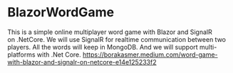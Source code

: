 # BlazorWordGame
This is a simple online multiplayer word game with Blazor and SignalR on .NetCore. We will use SignalR for realtime communication between two players. All the words will keep in MongoDB. And we will support multi-platforms with .Net Core.
https://borakasmer.medium.com/word-game-with-blazor-and-signalr-on-netcore-e14e125233f2
